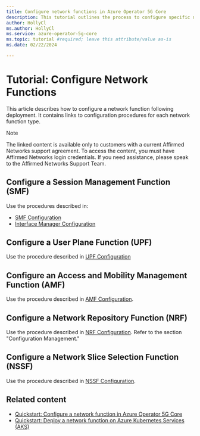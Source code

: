 ```yaml
---
title: Configure network functions in Azure Operator 5G Core
description: This tutorial outlines the process to configure specific network functions--including SMF, UPF, AMF, NRF, and NSSF--in Azure Operator 5G Core.
author: HollyCl
ms.author: HollyCl
ms.service: azure-operator-5g-core
ms.topic: tutorial #required; leave this attribute/value as-is
ms.date: 02/22/2024

---
```


# Tutorial: Configure Network Functions

This article describes how to configure a network function following deployment. It contains links to configuration procedures for each network function type.

> [!NOTE]
> The linked content is available only to customers with a current Affirmed Networks support agreement. To access the content, you must have  Affirmed Networks login credentials. If you need assistance, please speak to the Affirmed Networks Support Team.


## Configure a Session Management Function (SMF)

Use the procedures described in:
- [SMF Configuration](https://manuals.metaswitch.com/UC/4.3.0/UnityCloud_Overview/Content/NetworkFunctions/SMF/SMF_configuration.htm)
- [Interface Manager Configuration](https://manuals.metaswitch.com/UC/4.3.0/UnityCloud_Overview/Content/Microservices/SMF_Specific/Config/interface_mgr-cna-interface-mgr_config.html)

## Configure a User Plane Function (UPF)

Use the procedure described in [UPF Configuration](https://manuals.metaswitch.com/UC/4.3.0/UnityCloud_Overview/Content/NetworkFunctions/UPF/Configuration.htm)

## Configure an Access and Mobility Management Function (AMF)

Use the procedure described in [AMF Configuration](https://manuals.metaswitch.com/UC/4.3.0/UnityCloud_Overview/Content/NetworkFunctions/AMF/AMF_Configuration_Overview.htm ).

## Configure a Network Repository Function (NRF)

Use the procedure described in [NRF Configuration](https://manuals.metaswitch.com/UC/4.3.0/UnityCloud_Overview/Content/NetworkFunctions/NRF/NRF_Functional_Overview.htm ). Refer to the section "Configuration Management."

## Configure a Network Slice Selection Function (NSSF)

Use the procedure described in [NSSF Configuration](https://manuals.metaswitch.com/UC/4.3.0/UnityCloud_Overview/Content/NetworkFunctions/NSSF/NSSF_Configuration_Overview.htm).


## Related content

- [Quickstart: Configure a network function in Azure Operator 5G Core](quickstart-configure-network-function.md)
- [Quickstart: Deploy a network function on Azure Kubernetes Services (AKS)](quickstart-deploy-network-functions.md)

